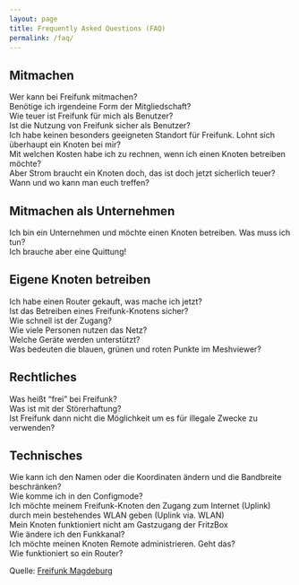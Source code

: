 ```yaml
---
layout: page
title: Frequently Asked Questions (FAQ)
permalink: /faq/
---
```


<script language="javascript" type="text/javascript">
function toggleNode(node)
      {
        var nodeArray = node.childNodes;
        for(i=0; i < nodeArray.length; i++)
       {
         node = nodeArray[i];
         if (node.tagName && node.tagName.toLowerCase() == 'div')
           node.style.display = (node.style.display == 'block') ? 'none' : 'block';
       }
     }
</script>

## Mitmachen

<div><span onclick="toggleNode(this.parentNode); return  false;"><a>
        Wer kann bei Freifunk mitmachen?
    </a></span>
    <div style="display: none;">
        Jeder :)
    </div>
</div>

<div><span onclick="toggleNode(this.parentNode); return  false;"><a>
        Benötige ich irgendeine Form der Mitgliedschaft?
    </a></span>
    <div style="display: none;">
        Nein, es ist keine Form der Mitgliedschaft nötig.
    </div>
</div>

<div><span onclick="toggleNode(this.parentNode); return  false;"><a>
        Wie teuer ist Freifunk für mich als Benutzer?
    </a></span>
    <div style="display: none;">
        Die Nutzung von Freifunk ist völlig kostenlos und unkompliziert. Siehst Du ein WLAN-Netz mit dem Namen “muenchen.freifunk.net” kannst Du es ohne Angst vor versteckten Kosten nutzen und musst dich nicht vorher kompliziert mit Deinen persönlichen Daten anmelden.
    </div>
</div>

<div><span onclick="toggleNode(this.parentNode); return  false;"><a>
        Ist die Nutzung von Freifunk sicher als Benutzer?
    </a></span>
    <div style="display: none;">
        Wenn Du Freifunk nutzt, dann benutzt Du ein unverschlüsseltes und offenes WLAN-Netz. Dies bringt Gefahren mit sich, denen Du dir bewusst sein solltest. Du solltest daher nur sichere Verbindungen nutzen (z.B. https im Browser verwenden). Allerdings hast Du diese Gefahr bei jedem offenen WLAN. Wenn Du genau wissen möchtest wie Du Dich und Deine Daten schützen kannst, dann schau doch bei einer Cryptoparty vorbei. Hier werden Dir die Gefahren im Netz gezeigt und Maßnahmen, wie Du Dich davor schützen kannst.
    </div>
</div>

<div><span onclick="toggleNode(this.parentNode); return  false;"><a>
        Ich habe keinen besonders geeigneten Standort für Freifunk. Lohnt sich überhaupt ein Knoten bei mir?
    </a></span>
    <div style="display: none;">
        Natürlich, so etwas lohnt sicher immer! Und schließlich muss immer jemand der Erste sein. Wenn Du erst einmal einen solchen Knoten hast, wird er vielleicht von anderen gefunden, benutzt und im Idealfall beschäftigen sich auch diese Personen mit Freifunk. Nur so kann die Idee wachsen! Und denke an den nächsten Besuch, der nach dem WLAN-Passwort fragt. Wäre es nicht praktisch, dann einfach auf Freifunk hinzuweisen!
    </div>
</div>

<div><span onclick="toggleNode(this.parentNode); return  false;"><a>
        Mit welchen Kosten habe ich zu rechnen, wenn ich einen Knoten betreiben möchte?
    </a></span>
    <div style="display: none;">
        Zunächst brauchst Du einen Router. Diesen bekommst Du für ab 16€ fix und fertig konfiguriert bei einem unserer Treffen. Falls Du eine Rechnung brauchst, einfach beim Händler Deines Vertrauens bestellen. Wir helfen dir bei unserem Treffen dann mit der Einrichtung. Das war es eigentlich schon.
    </div>
</div>

<div><span onclick="toggleNode(this.parentNode); return  false;"><a>
        Aber Strom braucht ein Knoten doch, das ist doch jetzt sicherlich teuer?
    </a></span>
    <div style="display: none;">
        Auch hier können wir Dich beruhigen. Das Freifunk-Einstiegsmodell braucht nicht mehr als 6€ Strom pro Jahr. Das sind gerade einmal 50 Cent im Monat.
    </div>
</div>

<div><span onclick="toggleNode(this.parentNode); return  false;"><a>
        Wann und wo kann man euch treffen?
    </a></span>
    <div style="display: none;">

<div markdown="1">
Wir treffen uns am letzten Mittwoch des Monats im [Chaos Computer Club München][ccc]. Die Termine werden jeweils vorher auf unserer Startseite bekannt gegeben.
</div>

    </div>
</div>

## Mitmachen als Unternehmen

<div><span onclick="toggleNode(this.parentNode); return  false;"><a>
        Ich bin ein Unternehmen und möchte einen Knoten betreiben. Was muss ich tun?
    </a></span>
    <div style="display: none;">

<div markdown="1">
Die einfachste Möglichkeit ist einen Koten bei uns abzuholen. Wir helfen dann auch bei der Konfiguration und geben Tipps bei der Aufstellung. Alternativ kannst Du uns über unsere [Kontakt E-Mail Adresse][kontakt] erreichen.
</div>

    </div>
</div>

<div><span onclick="toggleNode(this.parentNode); return  false;"><a>
        Ich brauche aber eine Quittung!
    </a></span>
    <div style="display: none;">
        Wir können zur Zeit keine Quittungen für bei uns erworbene Hardware ausstellen. Du kannst die Hardware aber auch selber beschaffen und wir helfen anschließend bei der Einrichtung.
    </div>
</div>

## Eigene Knoten betreiben

<div><span onclick="toggleNode(this.parentNode); return  false;"><a>
        Ich habe einen Router gekauft, was mache ich jetzt?
    </a></span>
    <div style="display: none;">
        
<div markdown="1">
Du musst jetzt die [Münchner Freifunk-Firmware][firmware] auf Deinem Router [installieren][flashen] und anschließend [konfigurieren][config]. Wenn Du Hilfe benötigst kannst Du uns auch gerne persönlich treffen und wir helfen Dir dann bei der Konfiguration. Wo und wann Du uns treffen kannst findest Du [hier][treffen].
</div>

    </div>
</div>

<div><span onclick="toggleNode(this.parentNode); return  false;"><a>
        Ist das Betreiben eines Freifunk-Knotens sicher?
    </a></span>
    <div style="display: none;">
        Grundsätzlich ja. Wir benutzen eine spezielle Software, die auf dem Router installiert wird. Diese Software sorgt für Deine Sicherheit und blockiert den Zugang zu Deinem Heimnetzwerk. Jemand, der über Deinen Freifunk-Knoten das Netzwerk benutzt, kann somit keinerlei Schandtaten in Deinem Netzwerk anstellen.
    </div>
</div>

<div><span onclick="toggleNode(this.parentNode); return  false;"><a>
        Wie schnell ist der Zugang?
    </a></span>
    <div style="display: none;">
        Aktuell erreichen die kleinsten Knoten ca. 6 Mbit/s. Da zwischen einem Knoten und den zentralen Gateways eine verschlüsselte VPN-Verbindung aufgebaut wird, ist hier der Prozessor der kleinen Knoten der limitierende Faktor. Bei leistungsfähigeren (und teureren) Geräten ist die Performance besser.
    </div>
</div>

<div><span onclick="toggleNode(this.parentNode); return  false;"><a>
        Wie viele Personen nutzen das Netz?
    </a></span>
    <div style="display: none;">

<div markdown="1">
Das wissen wir nicht. Du kannst über die [Karte][geomap] sehen wie viele Geräte aktuell verbunden sind. Das ist eine schöne Statistik, aber genaue Aussagen können und wollen wir nicht treffen. Schließlich ist Freifunk anonym und frei.
</div>

    </div>
</div>

<div><span onclick="toggleNode(this.parentNode); return  false;"><a>
        Welche Geräte werden unterstützt?
    </a></span>
    <div style="display: none;">
        
<div markdown="1">
Aktuell unterstützen wir viele Geräte von TP-Link und Ubiquiti. Schau am besten auf der [Firmware Seite][firmware] vorbei und überprüfe, ob Dein Modell auch dabei ist.
Prinzipiell werden (fast) alle Geräte auf denen OpenWRT als Firmware installiert werden kann unterstützt. Wenn Du Dir unsicher bist, kannst Du Dich gerne bei uns [melden][kontakt].
</div>

    </div>
</div>

<div><span onclick="toggleNode(this.parentNode); return  false;"><a>
        Was bedeuten die blauen, grünen und roten Punkte im Meshviewer?
    </a></span>
    <div style="display: none;">
        
<div markdown="1">
Grün sind neue Knoten, die in den letzten 14 tagen dazu gekommen sind. Blaue sind schon länger im Netz. Ist ein Knoten offline so wird er rot angezeigt und nach zwei Tagen aus der Datenbank gelöscht.
</div>

    </div>
</div>

## Rechtliches

<div><span onclick="toggleNode(this.parentNode); return  false;"><a>
        Was heißt “frei” bei Freifunk?
    </a></span>
    <div style="display: none;">
        Frei im Sinne von freier Rede. Zensurfrei. Frei im Sinne von ‘Ohne weitere Kosten’. Frei im Sinne von “komplett ohne Einschränkungen”. Wir verstehen frei als öffentlich zugänglich, nicht kommerziell, im Besitz der Gemeinschaft und unzensiert.
    </div>
</div>

<div><span onclick="toggleNode(this.parentNode); return  false;"><a>
        Was ist mit der Störerhaftung?
    </a></span>
    <div style="display: none;">

<div markdown="1">
Wir betreiben zentrale Zugangspunkte in Deutschland, die den Internetverkehr ins Ausland umleiten. Dadurch sind die Betreiber eines Knotens die ihren Internetzugang teilen nicht identifizierbar. Damit Freifunk funktionieren kann, müssen sich aber alle Benutzer an die [Nutzungsbedingungen][nutzungsbedingungen] halten.
</div>

    </div>
</div>

<div><span onclick="toggleNode(this.parentNode); return  false;"><a>
        Ist Freifunk dann nicht die Möglichkeit um es für illegale Zwecke zu verwenden?
    </a></span>
    <div style="display: none;">

<div markdown="1">
Grundsätzlich hat sich erst einmal jeder Nutzer an gewisse Regeln zu halten, die unter dem [Pico Peering Agreement][nutzungsbedingungen] aufgeführt sind.
Natürlich sind solche Regeln keine Garantie für ein vorbildliches Verhalten aller Anwender, aber es gibt ein paar Punkte, die gegen eine illegale Nutzung sprechen:

Das Freifunknetz ermöglicht unter anderem Zugang zum Internet. Dieser Zugang ist nicht dafür gedacht, um große Datenmengen (z.B. Downloads von Filmen) zu ermöglichen, sondern dient hauptsächlich der Informationsbeschaffung. Dementsprechend ist der Anschluss nicht so schnell wie ein heimischer DSL-Anschluss.
Unser Dienstleister für die Anonymisierung kostet knapp 10 € pro Monat und ist wesentlich schneller.
Grundsätzlich sollten wir damit aufhören eine Technologie an dem größt möglichen Schaden zu messen. Freifunk bietet uns viele tolle Möglichkeiten, die wir nutzen sollten.
Durch den anonymen Zugang zum Internet wird die Verfolgung von Straftaten erschwert!

Filesharing wird klassisch nicht in offenen WLANs betrieben. An dem heimischen Internetanschluss werden sehr viel höhere Bandbreiten erzielt, wodurch ein offenes WLAN-Netz, aufgrund der Performance, uninteressant wird.
Weiterhin sind Rechtsverletzungen in offenen WLAN-Netzen bisher nicht in nennenswertem Umfang bekannt geworden. Zusätzlich geht der Gesetzgeber auch davon aus, dass der Zugang zum Internet grundsätzlich anonym verwendet werden kann.
</div>

    </div>
</div>

## Technisches

<div><span onclick="toggleNode(this.parentNode); return  false;"><a>
        Wie kann ich den Namen oder die Koordinaten ändern und die Bandbreite beschränken?
    </a></span>
    <div style="display: none;">

<div markdown="1">
Willst Du die Konfiguration Deines Knoten ändern, musst Du in den Configmode wechseln. Im ConfigMode ist der Knoten auf allen LAN Ports (Gelbe Buchse) erreichbar. Die Weboberfläche ist über [http://192.168.1.1][configmode] erreichbar.
</div>

    </div>
</div>

<div><span onclick="toggleNode(this.parentNode); return  false;"><a>
        Wie komme ich in den Configmode?
    </a></span>
    <div style="display: none;">

<div markdown="1">
Schalte den Knoten ein und warte bis er gestartet ist, dies dauert je nach Modell bis zu 2 Minuten. Ist der Knoten komplett eingeschaltet und betriebsbereit, blinkt die Lampe bei dem WLAN-Symbol. Der Knoten kann nun in den Configmode versetzt werden, indem die QSS Taste, der kleine Taster auf der Rückseite des Gerätes, mindestens 5 Sekunden lang gedrückt wird. Im Zweifel die Taste einfach so lange halten bis die Lampen des Freifunk-Knoten einmal gemeinsam aufleuchten.
</div>

    </div>
</div>

<div><span onclick="toggleNode(this.parentNode); return  false;"><a>
        Ich möchte meinem Freifunk-Knoten den Zugang zum Internet (Uplink) durch mein bestehendes WLAN geben (Uplink via. WLAN)
    </a></span>
    <div style="display: none;">

<div markdown="1">
Wir raten generell von so einem Setup ab da es mehrere Nachteile hat:

Die Hardware muss im normalen Setup bereits zwei WLANs bereitstellen (das normale, sichtbare Netz sowie das Mesh-Adhoc-WLAN). Für das beschriebene Setup müsste der Chip nun zusätzlich noch in einem dritten WLAN als Client agieren – alleine dadurch steigt das Fehlerrisiko an und auch die mögliche Datenrate sinkt.
Zudem muss, damit das Ganze funktioniert, das “andere” WLAN auf dem gleichen Kanal arbeiten – ein WLAN-Chip kann nur auf einer Frequenz gleichzeitig arbeiten. Dadurch halbiert man die mögliche Datenrate gleich noch einmal. Sollte das andere WLAN nun nicht auf Kanal 6 liegen, müsste man den Freifunk-Router auf den passenden Kanal umziehen - was dann aber direkt die Mesh-Funktionalität kaputt macht da dieses ja nun auf einem anderen Kanal wäre.
Zuguterletzt muss man dafür selber an dem Router Hand anlegen und diese Konfig kann(!) durch das Autoupdate der Knoten kaputt gehen da wir es offiziell nicht unterstützen.
So oder so: das bringt deutlich mehr Probleme mit als es Vorteile hat.
</div>

    </div>
</div>

<div><span onclick="toggleNode(this.parentNode); return  false;"><a>
        Mein Knoten funktioniert nicht am Gastzugang der FritzBox
    </a></span>
    <div style="display: none;">

<div markdown="1">
AVM hat mit dem Update auf FritzOS 6.x einen Filter auf den Gastzugang gelegt. Dieser verursacht immer wieder Probleme. Navigiere bitte zu Internet > Filter > Zugangsprofile und bearbeite das Profil “Gast”.
Dort sollte dann unter gesperrte Netzwerkanwendungen die Option “alles außer Surfen und Mailen” existieren. Dies bitte entfernen, da die VPN-Verbindung (Port 10000) leider davon blockiert wird. Alles andere zu Testzwecken auch. Nun sollte sich der Knoten mit den Gateways wieder verbinden können und ist trotzdem zusätzlich über den Gastzugang virtuell von deinem Heimnetz getrennt.
</div>

    </div>
</div>

<div><span onclick="toggleNode(this.parentNode); return  false;"><a>
        Wie ändere ich den Funkkanal?
    </a></span>
    <div style="display: none;">

<div markdown="1">
Freifunk München nutzt den Kanal 6. Diesen Kanal kann man auch nicht ändern, da alle Freifunk-Knoten auf dem gleichen Kanal senden müssen. Ansonsten würden sich die Freifunk-Knoten nicht mehr untereinander “sehen”. In der Regel weichen normale Router in der Nachbarschaft automatisch auf einen anderen Kanal aus, falls es zu Stau auf dem aktuellen Kanal kommt. Bei manchen Geräten passiert diese Überprüfung häufig leider nur beim Neustart. Evtl. also etwas abwarten und dann freie Fahrt für Freifunk auf Kanal 6.
</div>

    </div>
</div>

<div><span onclick="toggleNode(this.parentNode); return  false;"><a>
        Ich möchte meinen Knoten Remote administrieren. Geht das?
    </a></span>
    <div style="display: none;">

<div markdown="1">
Ja. Standardmäßig ist ein Knoten so konfiguriert, dass dort niemand Zugriff hat. Aber im Expertenmodus, den man über der Configmode erreichen kann, kannst Du ein Passwort oder besser einen SSH-Schlüssel hinterlegen. Danach kommst Du per SSH als User root auf deinen Freifunk-Knoten entweder in dessen lokalen Netz über die IPv6-Adresse fdef:ffc0:4fff::1 oder über seine globale IPv6-Adresse, die Du aus der Detailansicht deines Knotens in der [Knotenliste][nodelist] entnehmen kannst.
</div>

    </div>
</div>

<div><span onclick="toggleNode(this.parentNode); return  false;"><a>
        Wie funktioniert so ein Router?
    </a></span>
    <div style="display: none;">

<div markdown="1">
![Level 2](/assets/router-interfaces.png)
</div>

    </div>
</div>

Quelle: [Freifunk Magdeburg][ffmd]

[ffmd]: http://md.freifunk.net
[ccc]: http://muc.ccc.de
[kontakt]: /kontakt/
[firmware]: /firmware/
[flashen]: /router-flashen/
[config]: /router-konfigurieren/
[treffen]: /mitmachen/
[nutzungsbedingungen]: /nutzungsbedingungen/
[configmode]: http://192.168.1.1/
[geomap]: http://map.freifunk-muenchen.de/geomap.html
[nodelist]: http://map.freifunk-muenchen.de/list.html

